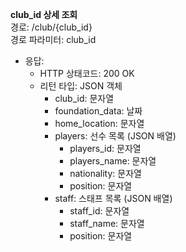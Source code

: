 **club_id 상세 조회**   
경로: /club/{club_id}   
경로 파라미터: club_id   
+ 응답:   
  + HTTP 상태코드: 200 OK   
  + 리턴 타입: JSON 객체
    + club_id: 문자열
    + foundation_data: 날짜
    + home_location: 문자열
    + players: 선수 목록 (JSON 배열)
      + players_id: 문자열
      + players_name: 문자열
      + nationality: 문자열
      + position: 문자열
    + staff: 스태프 목록 (JSON 배열)
      + staff_id: 문자열
      + staff_name: 문자열
      + position: 문자열
